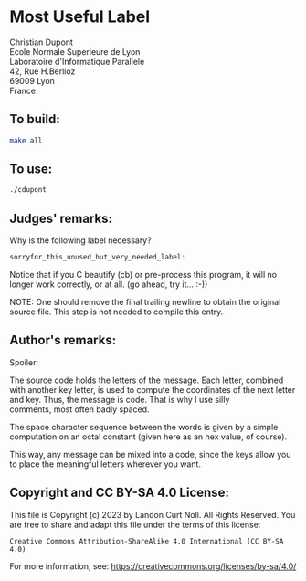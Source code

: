 # Most Useful Label

Christian Dupont\
Ecole Normale Superieure de Lyon\
Laboratoire d'Informatique Parallele\
42, Rue H.Berlioz\
69009 Lyon\
France


## To build:

```sh
make all
```


## To use:

```sh
./cdupont
```


## Judges' remarks:

Why is the following label necessary?

```c
sorryfor_this_unused_but_very_needed_label:
```

Notice that if you C beautify (cb) or pre-process this program, it
will no longer work correctly, or at all.  (go ahead, try it... :-))

NOTE: One should remove the final trailing newline to obtain the
original source file.  This step is not needed to compile
this entry.


## Author's remarks:

Spoiler:

The source code holds the letters of the message. Each letter, combined
with another key letter, is used to compute the coordinates of the next
letter and key. Thus, the message is code.  That is why I use silly\
comments, most often badly spaced.

The space character sequence between the words is given by a simple
computation on an octal constant (given here as an hex value, of
course).

This way, any message can be mixed into a code, since the keys allow
you to place the meaningful letters wherever you want.


## Copyright and CC BY-SA 4.0 License:

This file is Copyright (c) 2023 by Landon Curt Noll.  All Rights Reserved.
You are free to share and adapt this file under the terms of this license:

    Creative Commons Attribution-ShareAlike 4.0 International (CC BY-SA 4.0)

For more information, see: https://creativecommons.org/licenses/by-sa/4.0/
